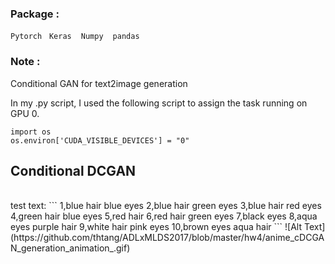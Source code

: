 
### Package : 
`Pytorch` &nbsp; `Keras` &nbsp;` Numpy`  &nbsp;` pandas` &nbsp;

### Note :
Conditional GAN for text2image generation

In my .py script, I used the following script to assign the task running on GPU 0.<br>

```
import os
os.environ['CUDA_VISIBLE_DEVICES'] = "0"
```

<h2>Conditional DCGAN</h2>

<br>
test text:
```
1,blue hair blue eyes
2,blue hair green eyes
3,blue hair red eyes
4,green hair blue eyes
5,red hair
6,red hair green eyes
7,black eyes
8,aqua eyes purple hair
9,white hair pink eyes
10,brown eyes aqua hair
```
![Alt Text](https://github.com/thtang/ADLxMLDS2017/blob/master/hw4/anime_cDCGAN_generation_animation_.gif)